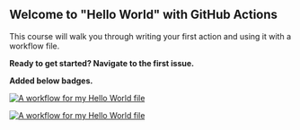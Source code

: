## Welcome to "Hello World" with GitHub Actions

This course will walk you through writing your first action and using it with a workflow file. 

**Ready to get started? Navigate to the first issue.**

**Added below badges.**

[![A workflow for my Hello World file](https://github.com/y0geshchaudhary/hello-github-actions/actions/workflows/main.yml/badge.svg?branch=main)](https://github.com/y0geshchaudhary/hello-github-actions/actions/workflows/main.yml)

[![A workflow for my Hello World file](https://github.com/y0geshchaudhary/hello-github-actions/actions/workflows/main.yml/badge.svg)](https://github.com/y0geshchaudhary/hello-github-actions/actions/workflows/main.yml)
